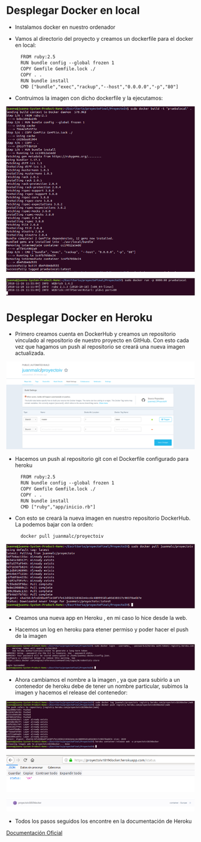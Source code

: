 # Desplegar Docker en local

- Instalamos docker en nuestro ordenador
- Vamos al directorio del proyecto y creamos un dockerfile para el docker en local:


		FROM ruby:2.5
		RUN bundle config --global frozen 1
		COPY Gemfile Gemfile.lock ./
		COPY . .
		RUN bundle install
		CMD ["bundle","exec","rackup","--host","0.0.0.0","-p","80"]
	
	
- Contruimos la imagen con dicho dockerfile y la ejecutamos:

![](https://github.com/juanmaLC/ProyectoIV/blob/master/docs/imagenes/pruebaLocal1.png) 

![](https://github.com/juanmaLC/ProyectoIV/blob/master/docs/imagenes/pruebaLocal2.png) 



# Desplegar Docker en Heroku

- Primero creamos cuenta en DockerHub y creamos un repositorio vinculado al repositorio de nuestro proyecto en GitHub. Con esto cada vez que hagamos un push al repositorio se creará una nueva imagen actualizada.

![](https://github.com/juanmaLC/ProyectoIV/blob/master/docs/imagenes/dockerhub.png) 

- Hacemos un push al repositorio git con el Dockerfile configurado para heroku

		FROM ruby:2.5
		RUN bundle config --global frozen 1
		COPY Gemfile Gemfile.lock ./
		COPY . .
		RUN bundle install
		CMD ["ruby","app/inicio.rb"]
	
	
- Con esto se creará la nueva imagen en nuestro repositorio DockerHub. La podemos bajar con la orden:


		docker pull juanmalc/proyectoiv
		

![](https://github.com/juanmaLC/ProyectoIV/blob/master/docs/imagenes/dockerpull.png) 


- Creamos una nueva app en Heroku , en mi caso lo hice desde la web.

- Hacemos un log en heroku para etener permiso y poder hacer el push de la imagen

![](https://github.com/juanmaLC/ProyectoIV/blob/master/docs/imagenes/login.png) 

- Ahora cambiamos el nombre a la imagen , ya que para subirlo a un contenedor de heroku debe de tener un nombre particular, subimos la imagen y hacemos el release del contenedor:

![](https://github.com/juanmaLC/ProyectoIV/blob/master/docs/imagenes/tag-push-release.png) 

![](https://github.com/juanmaLC/ProyectoIV/blob/master/docs/imagenes/funcionamientodocker.png) 

![](https://github.com/juanmaLC/ProyectoIV/blob/master/docs/imagenes/container.png) 


- Todos los pasos seguidos los encontre en la documentación de Heroku 

[Documentación Oficial](https://devcenter.heroku.com/articles/container-registry-and-runtime) 
